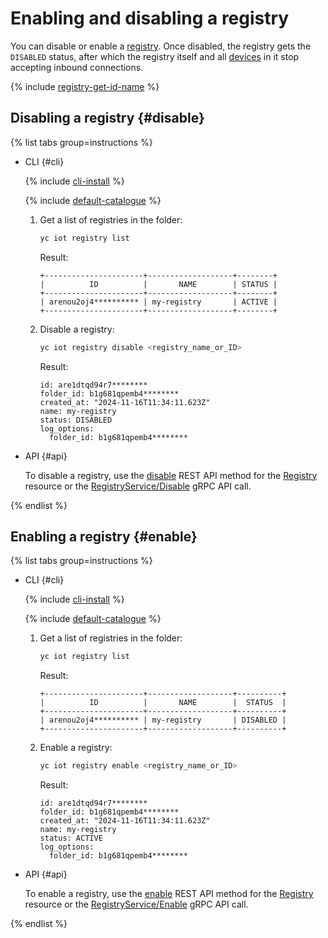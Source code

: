 # Enabling and disabling a registry

You can disable or enable a [registry](../../concepts/index.md#registry). Once disabled, the registry gets the `DISABLED` status, after which the registry itself and all [devices](../../concepts/index.md#device) in it stop accepting inbound connections.

{% include [registry-get-id-name](../../../_includes/iot-core/registry-get-id-name.md) %}


## Disabling a registry {#disable}

{% list tabs group=instructions %}

- CLI {#cli}

  {% include [cli-install](../../../_includes/cli-install.md) %}

  {% include [default-catalogue](../../../_includes/default-catalogue.md) %}

  1. Get a list of registries in the folder:

      ```bash
      yc iot registry list
      ```

      Result:

      ```text
      +----------------------+-------------------+--------+
      |          ID          |       NAME        | STATUS |
      +----------------------+-------------------+--------+
      | arenou2oj4********** | my-registry       | ACTIVE |
      +----------------------+-------------------+--------+
      ```

  1. Disable a registry:

      ```bash
      yc iot registry disable <registry_name_or_ID>
      ```

      Result:

      ```text
      id: are1dtqd94r7********
      folder_id: b1g681qpemb4********
      created_at: "2024-11-16T11:34:11.623Z"
      name: my-registry
      status: DISABLED
      log_options:
        folder_id: b1g681qpemb4********
      ```

- API {#api}

  To disable a registry, use the [disable](../../api-ref/Registry/disable.md) REST API method for the [Registry](../../api-ref/Registry/index.md) resource or the [RegistryService/Disable](../../api-ref/grpc/Registry/disable.md) gRPC API call.

{% endlist %}


## Enabling a registry {#enable}

{% list tabs group=instructions %}

- CLI {#cli}

  {% include [cli-install](../../../_includes/cli-install.md) %}

  {% include [default-catalogue](../../../_includes/default-catalogue.md) %}

  1. Get a list of registries in the folder:

      ```bash
      yc iot registry list
      ```

      Result:

      ```text
      +----------------------+-------------------+----------+
      |          ID          |       NAME        |  STATUS  |
      +----------------------+-------------------+----------+
      | arenou2oj4********** | my-registry       | DISABLED |
      +----------------------+-------------------+----------+
      ```

  1. Enable a registry:

      ```bash
      yc iot registry enable <registry_name_or_ID>
      ```

      Result:

      ```text
      id: are1dtqd94r7********
      folder_id: b1g681qpemb4********
      created_at: "2024-11-16T11:34:11.623Z"
      name: my-registry
      status: ACTIVE
      log_options:
        folder_id: b1g681qpemb4********
      ```

- API {#api}

  To enable a registry, use the [enable](../../api-ref/Registry/enable.md) REST API method for the [Registry](../../api-ref/Registry/index.md) resource or the [RegistryService/Enable](../../api-ref/grpc/Registry/enable.md) gRPC API call.

{% endlist %}